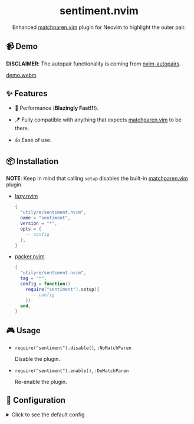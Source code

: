 <div align="center">

# sentiment.nvim

Enhanced [matchparen.vim][matchparen.vim] plugin for Neovim to highlight the
outer pair.

[matchparen.vim]: https://github.com/neovim/neovim/blob/master/runtime/plugin/matchparen.vim

</div>

## 📹 Demo

**DISCLAIMER**: The autopair functionality is coming from
[nvim-autopairs][nvim-autopairs].

[demo.webm](https://user-images.githubusercontent.com/91974155/223225880-2b22dcda-3d38-4a9f-82d5-0e76c0c789e7.webm)

[nvim-autopairs]: https://github.com/windwp/nvim-autopairs

## ✨ Features

-   🚀 Performance (**Blazingly Fast!!!**).

-   🪁 Fully compatible with anything that expects
    [matchparen.vim][matchparen.vim] to be there.

-   👍 Ease of use.

[matchparen.vim]: https://github.com/neovim/neovim/blob/master/runtime/plugin/matchparen.vim

## 📦 Installation

**NOTE**: Keep in mind that calling `setup` disables the built-in
[matchparen.vim][matchparen.vim] plugin.

-   [lazy.nvim][lazy.nvim]

    ```lua
    {
      "utilyre/sentiment.nvim",
      name = "sentiment",
      version = "*",
      opts = {
        -- config
      },
    }
    ```

-   [packer.nvim][packer.nvim]

    ```lua
    {
      "utilyre/sentiment.nvim",
      tag = "*",
      config = function()
        require("sentiment").setup({
          -- config
        })
      end,
    }
    ```

[matchparen.vim]: https://github.com/neovim/neovim/blob/master/runtime/plugin/matchparen.vim
[lazy.nvim]: https://github.com/folke/lazy.nvim
[packer.nvim]: https://github.com/wbthomason/packer.nvim

## 🎮 Usage

-   `require("sentiment").disable()`, `:NoMatchParen`

    Disable the plugin.

-   `require("sentiment").enable()`, `:DoMatchParen`

    Re-enable the plugin.

## 🚠 Configuration

<details>

<summary>Click to see the default config</summary>

```lua
{
  ---Dictionary to check whether a buftype should be included.
  ---
  ---@type table<string, boolean>
  included_buftypes = {
    [""] = true,
  },

  ---Dictionary to check whether a filetype should be excluded.
  ---
  ---@type table<string, boolean>
  excluded_filetypes = {},

  ---How much to wait before calculating the location of pairs.
  ---
  ---@type integer
  delay = 50,

  ---How many lines to look backwards/forwards to find a pair.
  ---
  ---@type integer
  limit = 100,

  ---List of `(left, right)` pairs.
  ---
  ---@type tuple<string, string>[]
  pairs = {
    { "(", ")" },
    { "{", "}" },
    { "[", "]" },
  },
}
```

</details>
